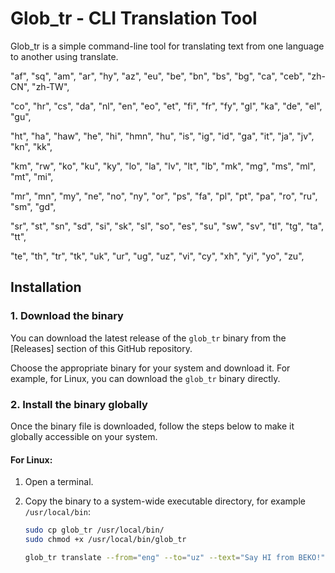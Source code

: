 # Glob_tr - CLI Translation Tool

Glob_tr is a simple command-line tool for translating text from one language to another using translate.

"af", "sq", "am", "ar", "hy", "az", "eu", "be", "bn", "bs", "bg", "ca", "ceb", "zh-CN", "zh-TW",

"co", "hr", "cs", "da", "nl", "en", "eo", "et", "fi", "fr", "fy", "gl", "ka", "de", "el", "gu",

"ht", "ha", "haw", "he", "hi", "hmn", "hu", "is", "ig", "id", "ga", "it", "ja", "jv", "kn", "kk",

"km", "rw", "ko", "ku", "ky", "lo", "la", "lv", "lt", "lb", "mk", "mg", "ms", "ml", "mt", "mi",

"mr", "mn", "my", "ne", "no", "ny", "or", "ps", "fa", "pl", "pt", "pa", "ro", "ru", "sm", "gd",

"sr", "st", "sn", "sd", "si", "sk", "sl", "so", "es", "su", "sw", "sv", "tl", "tg", "ta", "tt",

"te", "th", "tr", "tk", "uk", "ur", "ug", "uz", "vi", "cy", "xh", "yi", "yo", "zu",

## Installation

### 1. Download the binary

You can download the latest release of the `glob_tr` binary from the [Releases] section of this GitHub repository.

Choose the appropriate binary for your system and download it. For example, for Linux, you can download the `glob_tr` binary directly.

### 2. Install the binary globally

Once the binary file is downloaded, follow the steps below to make it globally accessible on your system.

#### For Linux:

1. Open a terminal.
2. Copy the binary to a system-wide executable directory, for example `/usr/local/bin`:

   ```bash
   sudo cp glob_tr /usr/local/bin/
   sudo chmod +x /usr/local/bin/glob_tr

   glob_tr translate --from="eng" --to="uz" --text="Say HI from BEKO!"
   ```
